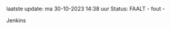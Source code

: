 laatste update: 
ma 30-10-2023 14:38   uur 
Status: FAALT - fout - 
<div class="service R">Jenkins</div>